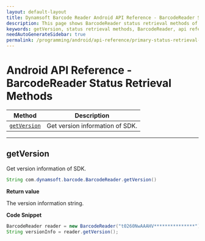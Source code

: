 ```yaml
---
layout: default-layout
title: Dynamsoft Barcode Reader Android API Reference - BarcodeReader Status Retrieval Methods
description: This page shows BarcodeReader status retrieval methods of Dynamsoft Barcode Reader for Android SDK.
keywords: getVersion, status retrieval methods, BarcodeReader, api reference, android
needAutoGenerateSidebar: true
permalink: /programming/android/api-reference/primary-status-retrieval-v7.6.0.html
---
```


# Android API Reference - BarcodeReader Status Retrieval Methods

  | Method               | Description |
  |----------------------|-------------|
  | [`getVersion`](#getversion) | Get version information of SDK.|

  ---

## getVersion

Get version information of SDK.

```java
String com.dynamsoft.barcode.BarcodeReader.getVersion()	
```

**Return value**

The version information string.

**Code Snippet**

```java
BarcodeReader reader = new BarcodeReader("t0260NwAAAHV***************");
String versionInfo = reader.getVersion();
```
